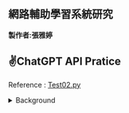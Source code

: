 ## 網路輔助學習系統研究 ##

**製作者:張雅婷**


**✌️ChatGPT API Pratice**
------------------------------
Reference : [Test02.py](https://github.com/ChristineYa-Ting/net_learning/blob/main/Test02.py)
<details>
<summary> Background </summary>
  可用於職場中，開會時，藉由錄音音檔獲得整場會議逐字稿 </n>
  可用於教學中，讓學生們課程後獲得逐字稿，回顧自己不清楚的課程細節(較建議使用於語言相關課程)
</details>
